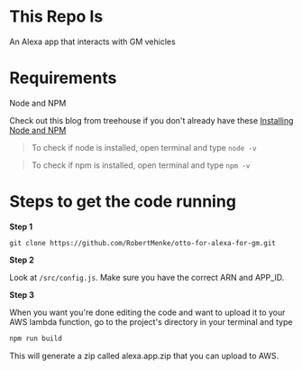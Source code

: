 # This Repo Is
An Alexa app that interacts with GM vehicles

# Requirements

Node and NPM

Check out this blog from treehouse if you don't already have these [Installing Node and NPM](http://blog.teamtreehouse.com/install-node-js-npm-mac)


> To check if node is installed, open terminal and type `node -v`

> To check if npm is installed, open terminal and type `npm -v`

# Steps to get the code running

**Step 1**
```git
git clone https://github.com/RobertMenke/otto-for-alexa-for-gm.git
```

**Step 2**

Look at `/src/config.js`. Make sure you have the correct ARN and APP_ID.

**Step 3**

When you want you're done editing the code and want to upload it to your AWS lambda function, go to the project's directory in your terminal and type 

```bash
npm run build
```

This will generate a zip called alexa.app.zip that you can upload to AWS.
